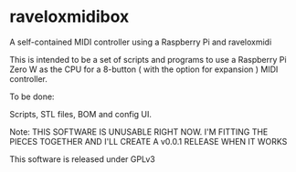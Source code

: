 # raveloxmidibox
A self-contained MIDI controller using a Raspberry Pi and raveloxmidi

This is intended to be a set of scripts and programs to use a Raspberry Pi Zero W as the CPU for
a 8-button ( with the option for expansion ) MIDI controller.

To be done:

Scripts, STL files, BOM and config UI.

Note: THIS SOFTWARE IS UNUSABLE RIGHT NOW. I'M FITTING THE PIECES TOGETHER AND I'LL CREATE A v0.0.1 RELEASE WHEN IT WORKS

This software is released under GPLv3
